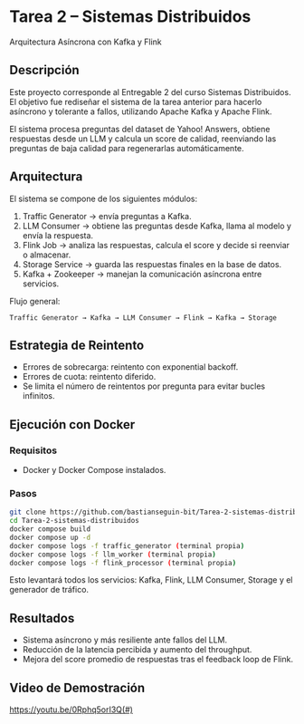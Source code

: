 # Tarea 2 – Sistemas Distribuidos
Arquitectura Asíncrona con Kafka y Flink

## Descripción
Este proyecto corresponde al Entregable 2 del curso Sistemas Distribuidos.  
El objetivo fue rediseñar el sistema de la tarea anterior para hacerlo asíncrono y tolerante a fallos, utilizando Apache Kafka y Apache Flink.

El sistema procesa preguntas del dataset de Yahoo! Answers, obtiene respuestas desde un LLM y calcula un score de calidad, reenviando las preguntas de baja calidad para regenerarlas automáticamente.

## Arquitectura
El sistema se compone de los siguientes módulos:

1. Traffic Generator → envía preguntas a Kafka.  
2. LLM Consumer → obtiene las preguntas desde Kafka, llama al modelo y envía la respuesta.  
3. Flink Job → analiza las respuestas, calcula el score y decide si reenviar o almacenar.  
4. Storage Service → guarda las respuestas finales en la base de datos.  
5. Kafka + Zookeeper → manejan la comunicación asíncrona entre servicios.  

Flujo general:
```
Traffic Generator → Kafka → LLM Consumer → Flink → Kafka → Storage
```

## Estrategia de Reintento
- Errores de sobrecarga: reintento con exponential backoff.  
- Errores de cuota: reintento diferido.  
- Se limita el número de reintentos por pregunta para evitar bucles infinitos.

## Ejecución con Docker
### Requisitos
- Docker y Docker Compose instalados.

### Pasos
```bash
git clone https://github.com/bastianseguin-bit/Tarea-2-sistemas-distribuidos.git
cd Tarea-2-sistemas-distribuidos
docker compose build
docker compose up -d
docker compose logs -f traffic_generator (terminal propia)
docker compose logs -f llm_worker (terminal propia)
docker compose logs -f flink_processor (terminal propia)
```

Esto levantará todos los servicios: Kafka, Flink, LLM Consumer, Storage y el generador de tráfico.

## Resultados
- Sistema asíncrono y más resiliente ante fallos del LLM.  
- Reducción de la latencia percibida y aumento del throughput.  
- Mejora del score promedio de respuestas tras el feedback loop de Flink.

## Video de Demostración
https://youtu.be/0Rphq5orI3Q(#)
